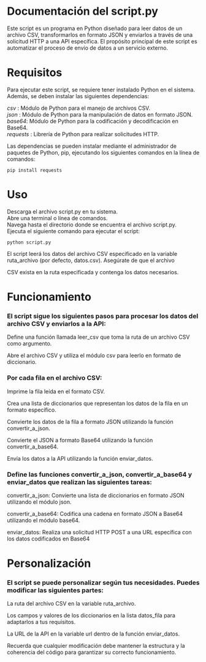 # Documentación del script.py
Este script es un programa en Python diseñado para leer datos de un archivo CSV, transformarlos en formato JSON y enviarlos a través de una solicitud HTTP a una API específica. El propósito principal de este script es automatizar el proceso de envío de datos a un servicio externo.

# Requisitos

Para ejecutar este script, se requiere tener instalado Python en el sistema. Además, se deben instalar las siguientes dependencias:

*csv* : Módulo de Python para el manejo de archivos CSV.  
*json* : Módulo de Python para la manipulación de datos en formato JSON.  
*base64*: Módulo de Python para la codificación y decodificación en Base64.  
*requests* : Librería de Python para realizar solicitudes HTTP.  

Las dependencias se pueden instalar mediante el administrador de paquetes de Python, pip, ejecutando los siguientes comandos en la línea de comandos:

```
pip install requests

```

# Uso
Descarga el archivo script.py en tu sistema.  
Abre una terminal o línea de comandos.  
Navega hasta el directorio donde se encuentra el archivo script.py.  
Ejecuta el siguiente comando para ejecutar el script:  

```
python script.py
```

El script leerá los datos del archivo CSV especificado en la variable ruta_archivo (por defecto, datos.csv). Asegúrate de que el archivo 

CSV exista en la ruta especificada y contenga los datos necesarios.

# Funcionamiento

### El script sigue los siguientes pasos para procesar los datos del archivo CSV y enviarlos a la API:

Define una función llamada leer_csv que toma la ruta de un archivo CSV como argumento.  

Abre el archivo CSV y utiliza el módulo csv para leerlo en formato de diccionario.  

### Por cada fila en el archivo CSV:

Imprime la fila leída en el formato CSV. 

Crea una lista de diccionarios que representan los datos de la fila en un formato específico.  

Convierte los datos de la fila a formato JSON utilizando la función convertir_a_json.  

Convierte el JSON a formato Base64 utilizando la función convertir_a_base64.  

Envía los datos a la API utilizando la función enviar_datos.  


### Define las funciones convertir_a_json, convertir_a_base64 y enviar_datos que realizan las siguientes tareas:

convertir_a_json: Convierte una lista de diccionarios en formato JSON utilizando el módulo json.  

convertir_a_base64: Codifica una cadena en formato JSON a Base64 utilizando el módulo base64.  

enviar_datos: Realiza una solicitud HTTP POST a una URL específica con los datos codificados en Base64  


# Personalización

### El script se puede personalizar según tus necesidades. Puedes modificar las siguientes partes:

La ruta del archivo CSV en la variable ruta_archivo.

Los campos y valores de los diccionarios en la lista datos_fila para adaptarlos a tus requisitos.

La URL de la API en la variable url dentro de la función enviar_datos.

Recuerda que cualquier modificación debe mantener la estructura y la coherencia del código para garantizar su correcto funcionamiento.



